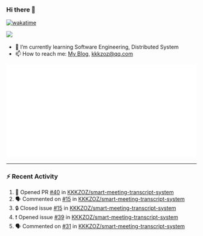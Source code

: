 ### Hi there 👋

[![wakatime](https://wakatime.com/badge/user/3d3cd454-4851-419e-ab98-0f85a4d69dbf.svg)](https://wakatime.com/@3d3cd454-4851-419e-ab98-0f85a4d69dbf)

![](https://komarev.com/ghpvc/?username=kkkzoz&color=green)

- 🌱 I’m currently learning Software Engineering, Distributed System
- 📫 How to reach me: [My Blog](https://blog.kkkzoz.top/), <kkkzoz@qq.com>

![](https://raw.githubusercontent.com/kkkzoz/github-stats/actions_branch/generated_images/languages.svg)

---

### :zap: Recent Activity

<!--START_SECTION:activity-->
1. 💪 Opened PR [#40](https://github.com/KKKZOZ/smart-meeting-transcript-system/pull/40) in [KKKZOZ/smart-meeting-transcript-system](https://github.com/KKKZOZ/smart-meeting-transcript-system)
2. 🗣 Commented on [#15](https://github.com/KKKZOZ/smart-meeting-transcript-system/issues/15#issuecomment-2568583141) in [KKKZOZ/smart-meeting-transcript-system](https://github.com/KKKZOZ/smart-meeting-transcript-system)
3. 🔒 Closed issue [#15](https://github.com/KKKZOZ/smart-meeting-transcript-system/issues/15) in [KKKZOZ/smart-meeting-transcript-system](https://github.com/KKKZOZ/smart-meeting-transcript-system)
4. ❗ Opened issue [#39](https://github.com/KKKZOZ/smart-meeting-transcript-system/issues/39) in [KKKZOZ/smart-meeting-transcript-system](https://github.com/KKKZOZ/smart-meeting-transcript-system)
5. 🗣 Commented on [#31](https://github.com/KKKZOZ/smart-meeting-transcript-system/issues/31#issuecomment-2567841959) in [KKKZOZ/smart-meeting-transcript-system](https://github.com/KKKZOZ/smart-meeting-transcript-system)
<!--END_SECTION:activity-->

<!--
**KKKZOZ/KKKZOZ** is a ✨ _special_ ✨ repository because its `README.md` (this file) appears on your GitHub profile.

Here are some ideas to get you started:

- 🔭 I’m currently working on ...
- 🌱 I’m currently learning ...
- 👯 I’m looking to collaborate on ...
- 🤔 I’m looking for help with ...
- 💬 Ask me about ...
- 📫 How to reach me: ...
- 😄 Pronouns: ...
- ⚡ Fun fact: ...
-->
